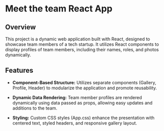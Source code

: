 # Meet the team React App
## Overview
This project is a dynamic web application built with React, designed to showcase team members of a tech startup. It utilizes React components to display profiles of team members, including their names, roles, and photos dynamically.

## Features
- **Component-Based Structure:** Utilizes separate components (Gallery, Profile, Header) to modularize the application and promote reusability.

- **Dynamic Data Rendering:** Team member profiles are rendered dynamically using data passed as props, allowing easy updates and additions to the team.

- **Styling:** Custom CSS styles (App.css) enhance the presentation with centered text, styled headers, and responsive gallery layout.

